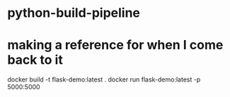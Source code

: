 # python-build-pipeline

# making a reference for when I come back to it
docker build -t flask-demo:latest .
docker run flask-demo:latest -p 5000:5000